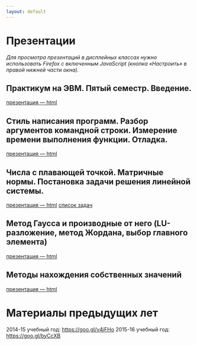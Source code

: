 ```yaml
---
layout: default
---
```


# Презентации
*Для просмотра презентаций в дисплейных классах нужно использовать Firefox с включенным JavaScript (кнопка «Настроить» в правой нижней части окна).*

## Практикум на ЭВМ. Пятый семестр. Введение.
[презентация — html](presentations/01-Introduction.html)

## Стиль написания программ. Разбор аргументов командной строки. Измерение времени выполнения функции. Отладка.
[презентация — html](presentations/02-CommandLine-Time-Debugging.html)

## Числа с плавающей точкой. Матричные нормы. Постановка задачи решения линейной системы.
[презентация — html](presentations/03-Matrix-Generate-Multiply.html)
[список задач](presentations/tasks-1.pdf)

## Метод Гаусса и производные от него (LU-разложение, метод Жордана, выбор главного элемента)
[презентация — html](presentations/04-Gauss-Jordan.html)

## Методы нахождения собственных значений
[презентация — html](presentations/05-Eigenvalues.html)

# Материалы предыдущих лет
2014-15 учебный год: https://goo.gl/v4jFHo
2015-16 учебный год: https://goo.gl/byCcXB
